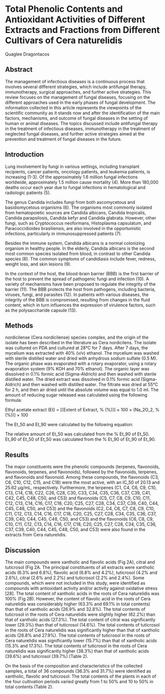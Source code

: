 # Total Phenolic Contents and Antioxidant Activities of Different Extracts and Fractions from Different Cultivars of Cera naturelidis
Quaglee Dragontacos


## Abstract
The management of infectious diseases is a continuous process that involves several different strategies, which include antifungal therapy, immunotherapy, surgical approaches, and further active strategies. This review focuses on the management of fungal diseases, focusing on the different approaches used in the early phases of fungal development. The information collected in this article represents the viewpoints of the scientific community as it stands now and after the identification of the main factors, mechanisms, and outcome of fungal diseases in the setting of human or animal diseases. The topics discussed include antifungal therapy in the treatment of infectious diseases, immunotherapy in the treatment of neglected fungal diseases, and further active strategies aimed at the prevention and treatment of fungal diseases in the future.


## Introduction
Lung involvement by fungi in various settings, including transplant recipients, cancer patients, oncology patients, and leukemia patients, is increasing (1-3). Of the approximately 1.6 million fungal infections worldwide, approximately 1.5 million cause mortality (4). More than 180,000 deaths occur each year due to fungal infections in hematological and radiologic patients (5).

The genus Candida includes fungi from both ascomycetous and basidiomycetous organisms (6). The organisms most commonly isolated from hematopoietic sources are Candida albicans, Candida tropicalis, Candida parapsilosis, Candida kefyr and Candida glabrata. However, other fungi, such as Cryptococcus neoformans, Histoplasma capsulatum, and Paracoccidioides brasiliensis, are also involved in the opportunistic infections, particularly in immunosuppressed patients (7).

Besides the immune system, Candida albicans is a normal colonizing organism in healthy people. In the elderly, Candida albicans is the second most common species isolated from blood, in contrast to other Candida species (8). The common symptoms of candidiasis include fever, redness, weight loss, and skin lesions (9).

In the context of the host, the blood-brain barrier (BBB) is the first barrier of the host to prevent the spread of pathogenic fungi and infection (10). A variety of mechanisms have been proposed to regulate the integrity of the barrier (11). The BBB protects the host from pathogens, including bacteria, viruses, fungi, and parasites (12). In patients with various diseases, the integrity of the BBB is compromised, resulting from changes in the fluid content, which in turn influences the expression of virulence factors, such as the polysaccharide capsule (13).


## Methods
nordicilense (Cera nordicilense) species complex, and the origin of the isolate has been described in the literature as Cera nordicilens. The isolate was cultured on PDA and cultured at 28°C for 7 days. After 7 days, the mycelium was extracted with 40% (v/v) ethanol. The mycelium was washed with sterile distilled water and dried with anhydrous sodium sulfate (0.5 M). The organic phase was evaporated with a rotary evaporator, using a rotary evaporation system (9% KOH and 70% ethanol). The organic layer was dissolved in 0.1% formic acid (Sigma-Aldrich) and then washed with sterile distilled water. The dried extract was dissolved in 0.1% formic acid (Sigma-Aldrich) and then washed with distilled water. The filtrate was dried at 55°C for 2 h, and then air dried until the absolute volume was equal to 1.0 ml. The amount of reducing sugar released was calculated using the following formula:

Ethyl acetate extract (Et) = [(Extent of Extract, % (%))] × 100 × (Na_2O_2, % (%))] × 100

The Et_50 and Et_90 were calculated by the following equation:

The relative amount of Et_50 was calculated from the % Et_90 of Et_50. Et_90 of Et_50 of Et_50 was calculated from the % Et_90 of Et_90 of Et_90.


## Results
The major constituents were the phenolic compounds (terpenes, flavonoids, flavonoids, terpenes, and flavonoids), followed by the flavonoids, terpenes, and flavonoids and flavonoid. Among these compounds, the flavonoids (C3, C6, C10, C12, C15, and C18) were the most active, with an IC_50 of 20.13 and 25.62 µg/mL, respectively. Furthermore, the terpenes (C1, C4, C6, C9, C10, C13, C14, C18, C22, C26, C28, C30, C33, C34, C35, C36, C37, C39, C41, C42, C45, C48, C50, and C53) and flavonoids (C5, C7, C8, C9, C10, C11, C12, C13, C14, C16, C17, C18, C20, C25, C27, C28, C34, C37, C39, C40, C44, C45, C48, C50, and C53) and the flavonoids (C2, C4, C6, C7, C8, C9, C10, C11, C12, C13, C14, C16, C17, C18, C20, C25, C27, C28, C34, C35, C36, C37, C39, C40, C44, C45, C48, C50, and C53) and the flavonoids (C6, C8, C9, C10, C11, C12, C13, C14, C16, C17, C18, C20, C25, C27, C28, C34, C35, C36, C37, C39, C40, C44, C45, C48, C50, and C53) were also found in the extracts from Cera naturelidis.


## Discussion
The main compounds were xantholic and flavolic acids (Fig 2A), citral and tuticrosol (Fig 2A. The principal constituents of all extracts were xantholic acids (6.3% and 6.8%), flavolic acid (6.8% and 4.2%), tuticrosol (4.2% and 2.6%), citral (2.6% and 2.2%) and tuticrosol (2.2% and 2.4%). Some compounds, which were not included in this study, were identified as compounds with antioxidant activity and/or activity against oxidative stress [28]. The total content of xantholic acids in the roots of Cera naturelidis was 100% (Fig 2B). However, the content of flavolic acid in the roots of Cera naturelidis was considerably higher (63.3% and 69.1% in total contents) than that of xantholic acids (26.9% and 32.8%). The total contents of tuticrosol in the roots of Cera naturelidis were slightly higher (62.2%) than that of xantholic acids (27.3%). The total content of citral was significantly lower (29.3%) than that of tuticrosol (14.6%). The total contents of tuticrosol in the roots of Cera naturelidis was significantly higher than that of xantholic acids (26.8% and 27.9%). The total contents of tuticrosol in the roots of Cera naturelidis was significantly lower (15.7%) than that of xantholic acids (15.3% and 17.3%). The total contents of tuticrosol in the roots of Cera naturelidis was significantly higher (38.3%) than that of xantholic acids (39.6%) and tuticrosol (39.7%) (Table 2).

On the basis of the composition and characteristics of the collected samples, a total of 36 compounds (36.3% and 31.7%) were identified as xantholic, flavolic and tuticrosol. The total contents of the plants in each of the four cultivation periods varied greatly from 1 to 50% and 10 to 50% in total contents (Table 2).

